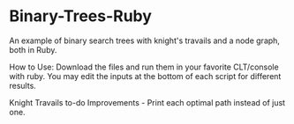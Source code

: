 # Binary-Trees-Ruby
An example of binary search trees with knight's travails and a node graph, both in Ruby.

How to Use: Download the files and run them in your favorite CLT/console with ruby. You may edit the inputs at the bottom of each script for different results.

Knight Travails to-do Improvements - Print each optimal path instead of just one.
